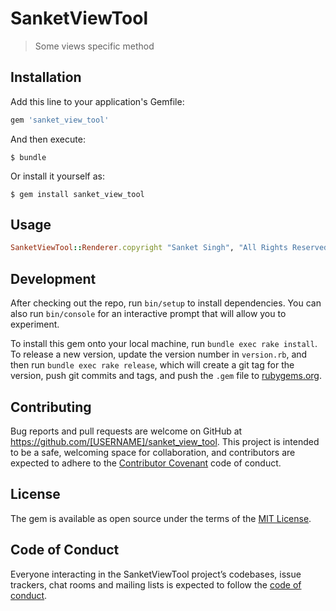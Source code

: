 # SanketViewTool

> Some views specific method

## Installation

Add this line to your application's Gemfile:

```ruby
gem 'sanket_view_tool'
```

And then execute:

    $ bundle

Or install it yourself as:

    $ gem install sanket_view_tool

## Usage

```ruby
SanketViewTool::Renderer.copyright "Sanket Singh", "All Rights Reserved"
```

## Development

After checking out the repo, run `bin/setup` to install dependencies. You can also run `bin/console` for an interactive prompt that will allow you to experiment.

To install this gem onto your local machine, run `bundle exec rake install`. To release a new version, update the version number in `version.rb`, and then run `bundle exec rake release`, which will create a git tag for the version, push git commits and tags, and push the `.gem` file to [rubygems.org](https://rubygems.org).

## Contributing

Bug reports and pull requests are welcome on GitHub at https://github.com/[USERNAME]/sanket_view_tool. This project is intended to be a safe, welcoming space for collaboration, and contributors are expected to adhere to the [Contributor Covenant](http://contributor-covenant.org) code of conduct.

## License

The gem is available as open source under the terms of the [MIT License](https://opensource.org/licenses/MIT).

## Code of Conduct

Everyone interacting in the SanketViewTool project’s codebases, issue trackers, chat rooms and mailing lists is expected to follow the [code of conduct](https://github.com/[USERNAME]/sanket_view_tool/blob/master/CODE_OF_CONDUCT.md).

